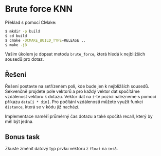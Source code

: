 # Brute force KNN

Překlad s pomocí CMake:

```bash
$ mkdir -p build
$ cd build
$ cmake -DCMAKE_BUILD_TYPE=RELEASE ..
$ make -j8
```
Vašim úkolem je dopsat metodu `brute_force`, která hledá k nejbližších sousedů pro dotaz.

## Řešení

Řešení postavte na setřízeném poli, kde bude jen k nejbližších sousedů. Sekvenčně projdete pole vektorů a pro každý vektor dat spočítáme vzdálenost vektoru k dotazu. Vektor dat na `i`-té pozici nalezneme s pomocí příkazu `data[i * dim]`. Pro počítání vzdálenosti můžete využít funkci `distance`, která se v kódu již nachází.

Implementace naměří průměrný čas dotazu a také spočítá recall, který by měl být jedna.

## Bonus task

Zkuste změnit datový typ prvku vektoru z `float` na `int8`.
